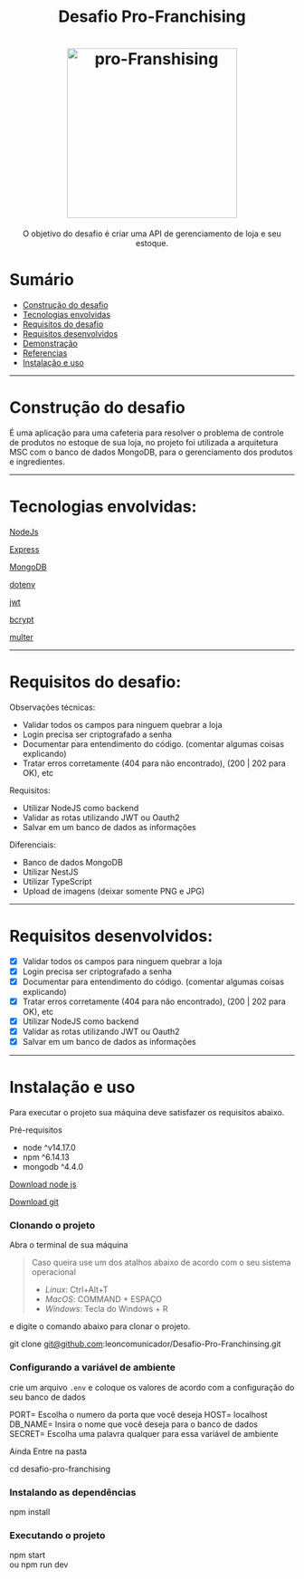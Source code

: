<h1 align="center">Desafio Pro-Franchising</h1>

<h1 align="center">  
<a href="https://imgbb.com/"><img src="https://i.ibb.co/MBCtPcf/pro-Franshising.png" alt="pro-Franshising" border="0" width="300px"></a></h1>

<p align="center">O objetivo do desafio é criar uma API de gerenciamento de loja e seu estoque.</p>



# Sumário

- [Construção do desafio](#construção-do-desafio)
- [Tecnologias envolvidas](#tecnologias-envolvidas)
- [Requisitos do desafio](#requisitos-do-desafio)
- [Requisitos desenvolvidos](#requisitos-desenvolvidos)
- [Demonstração](#demonstracao)
- [Referencias](#referencias)
- [Instalação e uso](#instalação-e-uso)

---

# Construção do desafio

É uma aplicação para uma cafeteria para resolver o problema de controle de produtos no estoque de sua loja, no projeto foi utilizada a arquitetura MSC com o banco de dados MongoDB, para o gerenciamento dos produtos e ingredientes.

---

# Tecnologias envolvidas:
[NodeJs](https://nodejs.org/pt-br/docs/)

[Express](https://expressjs.com/pt-br/)

[MongoDB](https://mongodb.com/)

[dotenv](https://www.npmjs.com/package/dotenv)

[jwt](https://www.npmjs.com/package/jsonwebtoken)

[bcrypt](https://www.npmjs.com/package/bcrypt)

[multer](https://www.npmjs.com/package/multer)


---

# Requisitos do desafio:

Observações técnicas:
- Validar todos os campos para ninguem quebrar a loja
- Login precisa ser criptografado a senha
- Documentar para entendimento do código. (comentar algumas coisas explicando)
- Tratar erros corretamente (404 para não encontrado), (200 | 202 para OK), etc

Requisitos:
- Utilizar NodeJS como backend
- Validar as rotas utilizando JWT ou Oauth2
- Salvar em um banco de dados as informações

Diferenciais:
- Banco de dados MongoDB
- Utilizar NestJS
- Utilizar TypeScript
- Upload de imagens (deixar somente PNG e JPG)
---

# Requisitos desenvolvidos:

- [x] Validar todos os campos para ninguem quebrar a loja
- [x] Login precisa ser criptografado a senha
- [x] Documentar para entendimento do código. (comentar algumas coisas explicando)
- [x] Tratar erros corretamente (404 para não encontrado), (200 | 202 para OK), etc
- [x] Utilizar NodeJS como backend
- [x] Validar as rotas utilizando JWT ou Oauth2
- [x] Salvar em um banco de dados as informações

---

# Instalação e uso

Para executar o projeto sua máquina deve satisfazer os requisitos abaixo.  
  
Pré-requisitos  
  
  
 - node ^v14.17.0  
 - npm ^6.14.13  
 - mongodb ^4.4.0
  
  
  
[Download node js](https://nodejs.org/en/)  
  
[Download git](https://git-scm.com/book/en/v2/Getting-Started-Installing-Git)  
  
### Clonando o projeto  
  
Abra o terminal de sua máquina

> Caso queira use um dos atalhos abaixo de acordo com o seu sistema
> operacional
>  - *Linux*: Ctrl+Alt+T
>  - *MacOS*: COMMAND + ESPAÇO
>  - *Windows*: Tecla do Windows + R

e digite o comando abaixo para clonar o projeto.  
  
  
git clone git@github.com:leoncomunicador/Desafio-Pro-Franchinsing.git
   
  
  
### Configurando a variável de ambiente

crie um arquivo `.env` e coloque os valores de acordo com a configuração do seu banco de dados
  
  
PORT= Escolha o numero da porta que você deseja
HOST= localhost
DB_NAME= Insira o nome que você deseja para o banco de dados
SECRET= Escolha uma palavra qualquer para essa variável de ambiente



Ainda Entre na pasta  
  
  
cd desafio-pro-franchising
  
  
  
### Instalando as dependências  
  
  
npm install  
  
  


### Executando o projeto  
  
  
npm start  
ou
npm run dev
